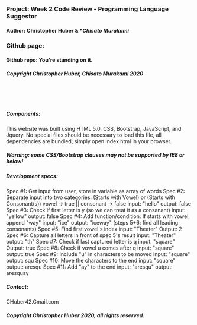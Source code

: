 ### Project: **Week 2 Code Review - Programming Language Suggestor**
#### Author: **Christopher Huber** & **Chisato Murakami*

### Github page: 
#### Github repo: You're standing on it.
##### Copyright Christopher Huber, Chisato Murakami 2020

&nbsp;
     
&nbsp;
     
         
##### Components: 
This website was built using HTML 5.0, CSS, Bootstrap, JavaScript, and Jquery. 
No special files should be necessary to load this file, all
dependencies are bundled; simply open index.html in your browser.
##### **Warning: some CSS/Bootstrap clauses may not be supported by IE8 or below!**

##### Development specs:

Spec #1: Get input from user, store in variable as array of words
Spec #2: Separate input into two categories: (Starts with Vowel) or (Starts with Consonant(s))
         vowel -> true || consonant -> false
         input: "hello" output: false
Spec #3: Check if first letter is y (so we can treat it as a consanant)
         input: "yellow" output: false
Spec #4: Add function/condition: If starts with vowel, append "way"
         input: "ice" output: "iceway"
(steps 5+6: find all leading consonants)
Spec #5: Find first vowel's index
         input: "Theater" Output: 2
Spec #6: Capture all letters in front of spec 5's result
         input: "Theater" output: "th"
Spec #7: Check if last captured letter is q
         input: "square" Output: true
Spec #8: Check if vowel u comes after q
         input: "square" output: true
Spec #9: Include "u" in characters to be moved
         input: "square" output: squ
Spec #10: Move the characters to the end
         input: "square" output: aresqu
Spec #11: Add "ay" to the end
         input: "aresqu" output: aresquay

         





##### _Contact_:

CHuber42.Gmail.com

##### _Copyright Christopher Huber 2020, all rights reserved._